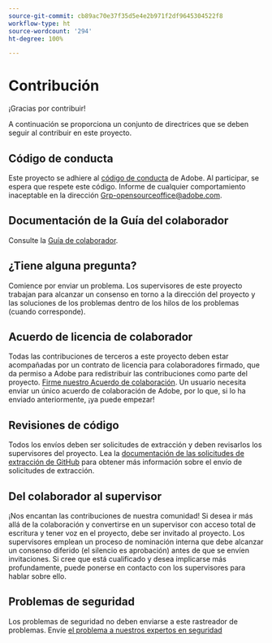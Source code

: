 ```yaml
---
source-git-commit: cb89ac70e37f35d5e4e2b971f2df9645304522f8
workflow-type: ht
source-wordcount: '294'
ht-degree: 100%

---
```

# Contribución

¡Gracias por contribuir!

A continuación se proporciona un conjunto de directrices que se deben seguir al contribuir en este proyecto.

## Código de conducta

Este proyecto se adhiere al [código de conducta](code-of-conduct.md) de Adobe. Al participar, se espera que respete este código. Informe de cualquier comportamiento inaceptable en la dirección [Grp-opensourceoffice@adobe.com](mailto:Grp-opensourceoffice@adobe.com).

## Documentación de la Guía del colaborador

Consulte la [Guía de colaborador](https://experienceleague.adobe.com/docs/contributor/contributor-guide/introduction.html?lang=es).

## ¿Tiene alguna pregunta?

Comience por enviar un problema. Los supervisores de este proyecto trabajan para alcanzar un consenso en torno a la dirección del proyecto y las soluciones de los problemas dentro de los hilos de los problemas (cuando corresponde).

## Acuerdo de licencia de colaborador

Todas las contribuciones de terceros a este proyecto deben estar acompañadas por un contrato de licencia
para colaboradores firmado, que da permiso a Adobe para redistribuir las contribuciones como parte del proyecto. [Firme nuestro Acuerdo de colaboración](http://opensource.adobe.com/cla.html). Un usuario necesita enviar un único acuerdo de colaboración de Adobe, por lo que, si lo ha enviado anteriormente, ¡ya puede empezar!

## Revisiones de código

Todos los envíos deben ser solicitudes de extracción y deben revisarlos los supervisores del proyecto. Lea la [documentación de las solicitudes de extracción de GitHub](https://help.github.com/es/github/collaborating-with-issues-and-pull-requests/about-pull-requests) para obtener más información sobre el envío de solicitudes de extracción.

<!--
Lastly, please follow the [pull request template](PULL_REQUEST_TEMPLATE.md) when
submitting a pull request!
-->

## Del colaborador al supervisor

¡Nos encantan las contribuciones de nuestra comunidad! Si desea ir más allá de la colaboración y convertirse en un supervisor con acceso total de escritura y tener voz en el proyecto, debe ser invitado al proyecto. Los supervisores emplean un proceso de nominación interna que debe alcanzar un consenso diferido (el silencio es aprobación) antes de que se envíen invitaciones. Si cree que está cualificado y desea implicarse más profundamente, puede ponerse en contacto con los supervisores para hablar sobre ello.

## Problemas de seguridad

Los problemas de seguridad no deben enviarse a este rastreador de problemas. Envíe [el problema a nuestros expertos en seguridad](https://helpx.adobe.com/es/security/alertus.html)

